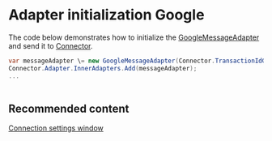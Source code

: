 # Adapter initialization Google

The code below demonstrates how to initialize the [GoogleMessageAdapter](../api/StockSharp.Google.GoogleMessageAdapter.html) and send it to [Connector](../api/StockSharp.Algo.Connector.html).

```cs
var messageAdapter \= new GoogleMessageAdapter(Connector.TransactionIdGenerator);
Connector.Adapter.InnerAdapters.Add(messageAdapter);
...	
							
```

## Recommended content

[Connection settings window](API_UI_ConnectorWindow.md)
